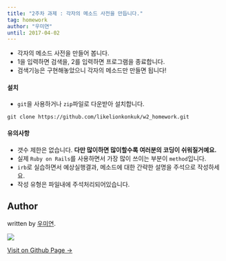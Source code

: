 ```yaml
---
title: "2주차 과제 : 각자의 메소드 사전을 만듭니다."
tag: homework
author: "우미연"
until: 2017-04-02
---
```


* 각자의 메소드 사전을 만들어 봅니다.
* 1을 입력하면 검색을, 2를 입력하면 프로그램을 종료합니다.
* 검색기능은 구현해놓았으니 각자의 메소드만 만들면 됩니다!

#### 설치
- `git`을 사용하거나 `zip`파일로 다운받아 설치합니다.
```
git clone https://github.com/likelionkonkuk/w2_homework.git
```

#### 유의사항
- 갯수 제한은 없습니다. **다만 많이하면 많이할수록 여러분의 코딩이 쉬워질거예요.**
- 실제 `Ruby on Rails`를 사용하면서 가장 많이 쓰이는 부분이 `method`입니다.
- `irb`로 실습하면서 예상실행결과, 메소드에 대한 간략한 설명을 주석으로 작성하세요.
- 작성 유형은 파일내에 주석처리되어있습니다.


## Author

written by [우미연](https://miyon2.github.io).

![](https://avatars.githubusercontent.com/miyon2?v=2&s=100)

<a href="https://miyon2.github.io" target="_blank" class="btn btn-black"><i class="fa fa-github fa-lg"></i> Visit on Github Page &rarr;</a>